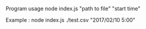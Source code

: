 Program usage
node index.js "path to file" "start time"

Example : 
node index.js ./test.csv "2017/02/10 5:00"